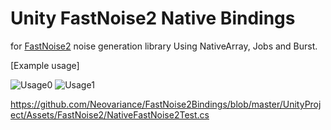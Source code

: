 # Unity FastNoise2 Native Bindings
for [FastNoise2](https://github.com/Auburn/FastNoise2) noise generation library
Using NativeArray, Jobs and Burst.  

[Example usage]

![Usage0](https://github.com/Neovariance/FastNoise2Bindings/blob/master/UnityProject/usage.jpg)
![Usage1](https://github.com/Neovariance/FastNoise2Bindings/blob/master/UnityProject/usage1.jpg)

https://github.com/Neovariance/FastNoise2Bindings/blob/master/UnityProject/Assets/FastNoise2/NativeFastNoise2Test.cs


